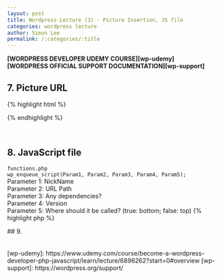 ```yaml
---
layout: post
title: Wordpress Lecture (3) - Picture Insertion, JS file
categories: wordpress lecture
author: Simon Lee
permalink: /:categories/:title
---
```


<strong>[WORDPRESS DEVELOPER UDEMY COURSE][wp-udemy]</strong>  
<strong>[WORDPRESS OFFICIAL SUPPORT DOCUMENTATION][wp-support]</strong>

## 7. Picture URL

{% highlight html %}

<div class="hero-slider__slide" style="background-image: url(<?php echo get_theme_file_uri('/images/bus.jpg') ?>);">

{% endhighlight %}

<br>

## 8. JavaScript file

`functions.php`  
`wp_enqueue_script(Param1, Param2, Param3, Param4, Param5);`  
Parameter 1: NickName  
Parameter 2: URL Path  
Parameter 3: Any dependencies?  
Parameter 4: Version  
Parameter 5: Where should it be called? (true: bottom; false: top)
{% highlight php %}

<?php 
    function university_files() {
        wp_enqueue_script('main-university-js', get_theme_file_uri('/js/scripts-bundled.js'), NULL, '1.0', true);
    };
    add_action('wp_enqueue_scripts', 'university_files');


{% endhighlight %}

<br>

## 9.

<br>
<br>
<br>

[wp-udemy]: https://www.udemy.com/course/become-a-wordpress-developer-php-javascript/learn/lecture/6896262?start=0#overview
[wp-support]: https://wordpress.org/support/

